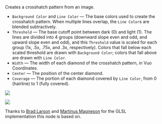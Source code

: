 Creates a crosshatch pattern from an image.

   - `Background Color` and `Line Color` — The base colors used to create the crosshatch pattern.  When multiple lines overlap, the `Line Color`s are blended subtractively.
   - `Threshold` — The base cutoff point between dark (0) and light (1).  The lines are divided into 4 groups (downward slope even and odd, and upward slope even and odd), and this `Threshold` value is scaled for each group (1x, .5x, .75x, and .3x, respectively).  Colors that fall below each scaled threshold are drawn with `Background Color`; colors that fall above are drawn with `Line Color`.
   - `Width` — The width of each diamond of the crosshatch pattern, in Vuo Coordinates.
   - `Center` — The position of the center diamond.
   - `Coverage` — The portion of each diamond covered by `Line Color`, from 0 (hairline) to 1 (fully covered).

![](simon.png)

![](crosshatch.png)

Thanks to [Brad Larson](https://github.com/BradLarson/GPUImage) and [Martinus Magneson](https://community.vuo.org/u/MartinusMagneson) for the GLSL implementation this node is based on.
